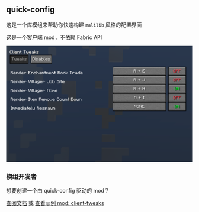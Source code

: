 ## quick-config

这是一个库模组来帮助你快速构建 `malilib` 风格的配置界面

这是一个客户端 mod，不依赖 Fabric API

![preview](https://github.com/Ivan-1F/quick-config/blob/fabric-1.15.2/screenshots/preview.png?raw=true)

### 模组开发者

想要创建一个由 quick-config 驱动的 mod？

[查阅文档](https://github.com/Ivan-1F/quick-config/blob/fabric-1.15.2/docs/docs_cn.md) 或 [查看示例 mod: client-tweaks](https://github.com/Ivan-1F/client-tweaks)